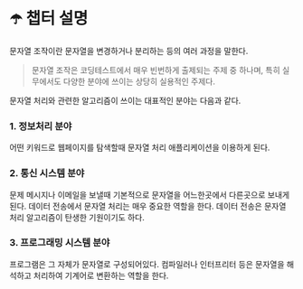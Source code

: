 # ☂️ 챕터 설명

문자열 조작이란 문자열을 변경하거나 분리하는 등의 여러 과정을 말한다.

> 문자열 조작은 코딩테스트에서 매우 빈번하게 출제되는 주제 중 하나며, 특히 실무에서도 다양한 분야에 쓰이는 상당히 실용적인 주제다.

문자열 처리와 관련한 알고리즘이 쓰이는 대표적인 분야는 다음과 같다.

### 1. 정보처리 분야

어떤 키워드로 웹페이지를 탐색할때 문자열 처리 애플리케이션을 이용하게 된다.

### 2. 통신 시스템 분야

문제 메시지나 이메일을 보낼때 기본적으로 문자열을 어느한곳에서 다른곳으로 보내게 된다.
데이터 전송에서 문자열 처리는 매우 중요한 역할을 한다.
데이터 전송은 문자열 처리 알고리즘이 탄생한 기원이기도 하다.

### 3. 프로그래밍 시스템 분야

프로그램은 그 자체가 문자열로 구성되어있다.
컴파일러나 인터프리터 등은 문자열을 해석하고 처리하여 기계어로 변환하는 역할을 한다.
